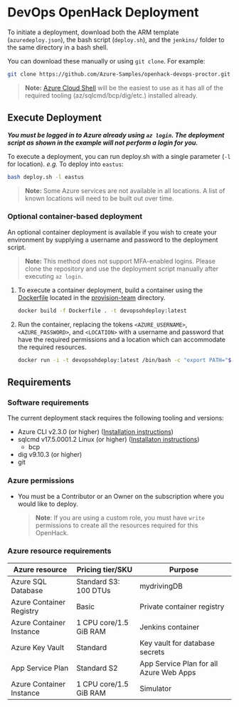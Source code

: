 # DevOps OpenHack Deployment

To initiate a deployment, download both the ARM template (`azuredeploy.json`), the bash script (`deploy.sh`), and the `jenkins/` folder to the same directory in a bash shell.

You can download these manually or using `git clone`. For example:

```sh
git clone https://github.com/Azure-Samples/openhack-devops-proctor.git
```

> **Note:** [Azure Cloud Shell](https://docs.microsoft.com/azure/cloud-shell/overview) will be the easiest to use as it has all of the required tooling (az/sqlcmd/bcp/dig/etc.) installed already.

## Execute Deployment

***You must be logged in to Azure already using `az login`. The deployment script as shown in the example will not perform a login for you.***

To execute a deployment, you can run deploy.sh with a single parameter (`-l` for location). *e.g.* To deploy into `eastus`:

```sh
bash deploy.sh -l eastus
```

> **Note:** Some Azure services are not available in all locations. A list of known locations will need to be built out over time.

### Optional container-based deployment

An optional container deployment is available if you wish to create your environment by supplying a username and password to the deployment script.

> **Note:** This method does not support MFA-enabled logins. Please clone the repository and use the deployment script manually after executing `az login`.

1. To execute a container deployment, build a container using the [Dockerfile](Dockerfile) located in the [provision-team](/provision-team/) directory.

    ```sh
    docker build -f Dockerfile . -t devopsohdeploy:latest
    ```

2. Run the container, replacing the tokens `<AZURE_USERNAME>`, `<AZURE_PASSWORD>`, and `<LOCATION>` with a username and password that have the required permissions and a location which can accommodate the required resources.

    ```sh
    docker run -i -t devopsohdeploy:latest /bin/bash -c "export PATH="$PATH:/opt/mssql-tools/bin" && cd /deploy && bash deploy.sh -l <LOCATION> -u '<AZURE_USERNAME>' -p '<AZURE_PASSWORD>'"
    ```

## Requirements

### Software requirements

The current deployment stack requires the following tooling and versions:

- Azure CLI v2.3.0 (or higher) ([Installation instructions](https://docs.microsoft.com/cli/azure/install-azure-cli))
- sqlcmd v17.5.0001.2 Linux (or higher) ([Installaton instructions](https://docs.microsoft.com/sql/linux/sql-server-linux-setup-tools))
    - bcp
- dig v9.10.3 (or higher)
- git

### Azure permissions

- You must be a Contributor or an Owner on the subscription where you would like to deploy.

    > **Note**: If you are using a custom role, you must have `write` permissions to create all the resources required for this OpenHack.

### Azure resource requirements

| Azure resource           | Pricing tier/SKU       | Purpose                                 |
| ------------------------ | ---------------------- | --------------------------------------- |
| Azure SQL Database       | Standard S3: 100 DTUs  | mydrivingDB                             |
| Azure Container Registry | Basic                  | Private container registry              |
| Azure Container Instance | 1 CPU core/1.5 GiB RAM | Jenkins container                       |
| Azure Key Vault          | Standard               | Key vault for database secrets          |
| App Service Plan         | Standard S2            | App Service Plan for all Azure Web Apps |
| Azure Container Instance | 1 CPU core/1.5 GiB RAM | Simulator                               |
